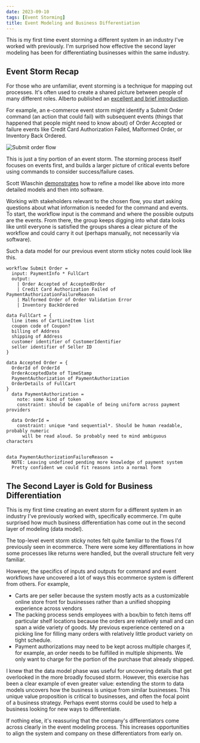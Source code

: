```yaml
---
date: 2023-09-10
tags: [Event Storming]
title: Event Modeling and Business Differentiation
---
```


This is my first time event storming a different system in an industry I've worked with previously.
I'm surprised how effective the second layer modeling has been for differentiating businesses within the same industry.
<!--more-->

## Event Storm Recap
For those who are unfamiliar, event storming is a technique for mapping out processes. It's often used to create a shared picture between people of many different roles. Alberto published an [excellent and brief introduction](http://ziobrando.blogspot.com/2013/11/introducing-event-storming.html).

For example, an e-commerce event storm might identify a Submit Order command (an action that could fail) with subsequent events (things that happened that people might need to know about) of Order Accepted or failure events like Credit Card Authorization Failed, Malformed Order, or Inventory Back Ordered.

![Submit order flow](../../static/post-media/Event-Storm/event-storm-submit-order.png)

This is just a tiny portion of an event storm. The storming process itself focuses on events first, and builds a larger picture of critical events before using commands to consider success/failure cases. 

Scott Wlaschin [demonstrates](https://fsharpforfunandprofit.com/books/#domain-modeling-made-functional) how to refine a model like above into more detailed models and then into software.

Working with stakeholders relevant to the chosen flow, you start asking questions about what information is needed for the command and events.
To start, the workflow input is the command and where the possible outputs are the events. 
From there, the group keeps digging into what data looks like until everyone is satisfied the groups shares a clear picture of the workflow and could carry it out (perhaps manually, not necessarily via software).

Such a data model for our previous event storm sticky notes could look like this.
```
workflow Submit Order = 
  input: PaymentInfo * FullCart
  output: 
    | Order Accepted of AcceptedOrder
    | Credit Card Authorization Failed of PaymentAuthorizationFailureReason
    | Malformed Order of Order Validation Error
    | Inventory BackOrdered

data FullCart = {
  line items of CartLineItem list
  coupon code of Coupon?
  billing of Address
  shipping of Address
  customer identifier of CustomerIdentifier
  seller identifier of Seller ID
}

data Accepted Order = {
  OrderId of OrderId
  OrderAcceptedDate of TimeStamp
  PaymentAuthorization of PaymentAuthorization
  OrderDetails of FullCart
}
  data PaymentAuthorization = 
    note: some kind of token
    constraint: should be capable of being uniform across payment providers
  
  data OrderId = 
    constraint: unique *and sequential*. Should be human readable, probably numeric
      will be read aloud. So probably need to mind ambiguous characters


data PaymentAuthorizationFailureReason = 
  NOTE: Leaving undefined pending more knowledge of payment system
  Pretty confident we could fit reasons into a normal form

```


## The Second Layer is Gold for Business Differentiation

This is my first time creating an event storm for a different system in an industry I've previously worked with, specifically ecommerce.
I'm quite surprised how much business differentiation has come out in the second layer of modeling (data model). 

The top-level event storm sticky notes felt quite familiar to the flows I'd previously seen in ecommerce. There were some key differentiations in how some processes like returns were handled, but the overall structure felt very familiar.

However, the specifics of inputs and outputs for command and event workflows have uncovered a lot of ways this ecommerce system is different from others. 
For example, 
- Carts are per seller because the system mostly acts as a customizable online store front for businesses rather than a unified shopping experience across vendors
- The packing process sends employees with a box/bin to fetch items off particular shelf locations because the orders are relatively small and can span a wide variety of goods. My previous experience centered on a picking line for filling many orders with relatively little product variety on tight schedule.
- Payment authorizations may need to be kept across multiple charges if, for example, an order needs to be fulfilled in multiple shipments. We only want to charge for the portion of the purchase that already shipped.


I knew that the data model phase was useful for uncovering details that get overlooked in the more broadly focused storm.
However, this exercise has been a clear example of even greater value: extending the storm to data models uncovers how the business is unique from similar businesses.
This unique value proposition is critical to businesses, and often the focal point of a business strategy. Perhaps event storms could be used to help a business looking for new ways to differentiate.

If nothing else, it's reassuring that the company's differentiators come across clearly in the event modeling process. This increases opportunities to align the system and company on these differentiators from early on.